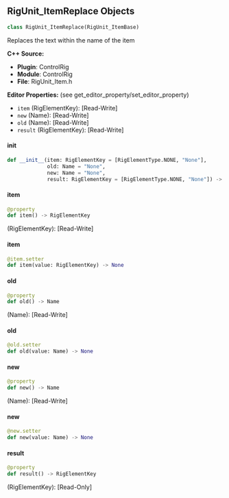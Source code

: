 ## RigUnit_ItemReplace Objects

```python
class RigUnit_ItemReplace(RigUnit_ItemBase)
```

Replaces the text within the name of the item

**C++ Source:**

- **Plugin**: ControlRig
- **Module**: ControlRig
- **File**: RigUnit_Item.h

**Editor Properties:** (see get_editor_property/set_editor_property)

- ``item`` (RigElementKey):  [Read-Write]
- ``new`` (Name):  [Read-Write]
- ``old`` (Name):  [Read-Write]
- ``result`` (RigElementKey):  [Read-Write]

<a id="unreal.RigUnit_ItemReplace.__init__"></a>

#### __init__

```python
def __init__(item: RigElementKey = [RigElementType.NONE, "None"],
             old: Name = "None",
             new: Name = "None",
             result: RigElementKey = [RigElementType.NONE, "None"]) -> None
```

<a id="unreal.RigUnit_ItemReplace.item"></a>

#### item

```python
@property
def item() -> RigElementKey
```

(RigElementKey):  [Read-Write]

<a id="unreal.RigUnit_ItemReplace.item"></a>

#### item

```python
@item.setter
def item(value: RigElementKey) -> None
```

<a id="unreal.RigUnit_ItemReplace.old"></a>

#### old

```python
@property
def old() -> Name
```

(Name):  [Read-Write]

<a id="unreal.RigUnit_ItemReplace.old"></a>

#### old

```python
@old.setter
def old(value: Name) -> None
```

<a id="unreal.RigUnit_ItemReplace.new"></a>

#### new

```python
@property
def new() -> Name
```

(Name):  [Read-Write]

<a id="unreal.RigUnit_ItemReplace.new"></a>

#### new

```python
@new.setter
def new(value: Name) -> None
```

<a id="unreal.RigUnit_ItemReplace.result"></a>

#### result

```python
@property
def result() -> RigElementKey
```

(RigElementKey):  [Read-Only]

<a id="unreal.RigUnit_ItemEquals"></a>
